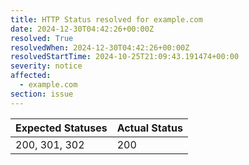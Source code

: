 ```yaml
---
title: HTTP Status resolved for example.com
date: 2024-12-30T04:42:26+00:00Z
resolved: True
resolvedWhen: 2024-12-30T04:42:26+00:00Z
resolvedStartTime: 2024-10-25T21:09:43.191474+00:00
severity: notice
affected:
  - example.com
section: issue
---
```


| Expected Statuses | Actual Status  |
|-------------------|----------------|
| 200, 301, 302 | 200 |
